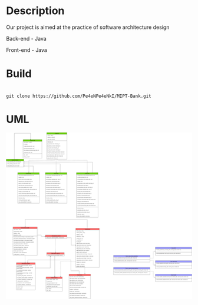 # Description 

Our project is aimed at the practice of software architecture design

Back-end - Java 

Front-end - Java 


# Build 

```shell script 

git clone https://github.com/Pe4eNPe4eNkI/MIPT-Bank.git

```

# UML 

![UML](image_src/uml.png)
 